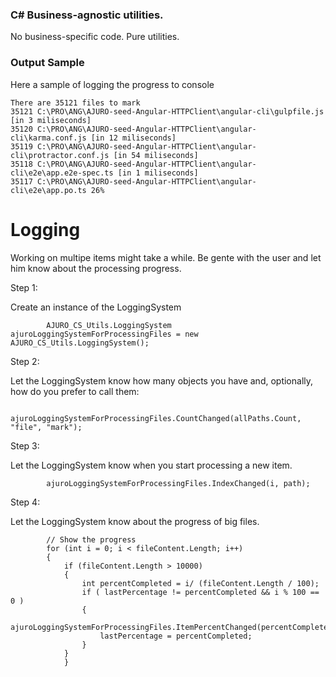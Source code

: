 ### C# Business-agnostic utilities.

No business-specific code. Pure utilities.

### Output Sample

Here a sample of logging the progress to console

```
There are 35121 files to mark
35121 C:\PRO\ANG\AJURO-seed-Angular-HTTPClient\angular-cli\gulpfile.js [in 3 miliseconds]
35120 C:\PRO\ANG\AJURO-seed-Angular-HTTPClient\angular-cli\karma.conf.js [in 12 miliseconds]
35119 C:\PRO\ANG\AJURO-seed-Angular-HTTPClient\angular-cli\protractor.conf.js [in 54 miliseconds]
35118 C:\PRO\ANG\AJURO-seed-Angular-HTTPClient\angular-cli\e2e\app.e2e-spec.ts [in 1 miliseconds]
35117 C:\PRO\ANG\AJURO-seed-Angular-HTTPClient\angular-cli\e2e\app.po.ts 26%
```

# Logging

Working on multipe items might take a while. Be gente with the user and let him know about the processing progress.

Step 1:

Create an instance of the LoggingSystem
```
        AJURO_CS_Utils.LoggingSystem ajuroLoggingSystemForProcessingFiles = new AJURO_CS_Utils.LoggingSystem();
```

Step 2:

Let the LoggingSystem know how many objects you have and, optionally, how do you prefer to call them:
```
        ajuroLoggingSystemForProcessingFiles.CountChanged(allPaths.Count, "file", "mark");
```

Step 3:

Let the LoggingSystem know when you start processing a new item. 
```
        ajuroLoggingSystemForProcessingFiles.IndexChanged(i, path);
```

Step 4:

Let the LoggingSystem know about the progress of big files.
```
		// Show the progress
		for (int i = 0; i < fileContent.Length; i++)
		{
			if (fileContent.Length > 10000)
			{
				int percentCompleted = i/ (fileContent.Length / 100);
				if ( lastPercentage != percentCompleted && i % 100 == 0 )
				{
					ajuroLoggingSystemForProcessingFiles.ItemPercentChanged(percentCompleted);
					lastPercentage = percentCompleted;
				}
			}
			}
```